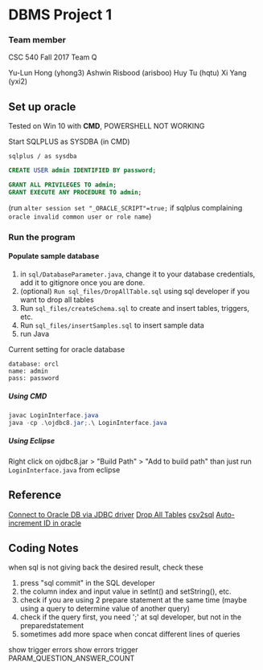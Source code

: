 # DBMS Project 1

### Team member
CSC 540 Fall 2017
Team Q

Yu-Lun Hong (yhong3)
Ashwin Risbood (arisboo)
Huy Tu (hqtu)
Xi Yang (yxi2)

## Set up oracle
Tested on Win 10 with **CMD**, POWERSHELL NOT WORKING

Start SQLPLUS as SYSDBA (in CMD)
```
sqlplus / as sysdba
```
```sql
CREATE USER admin IDENTIFIED BY password;

GRANT ALL PRIVILEGES TO admin;
GRANT EXECUTE ANY PROCEDURE TO admin;
```
(run `alter session set "_ORACLE_SCRIPT"=true;` if sqlplus complaining `oracle invalid common user or role name`)

### Run the program
#### Populate sample database
1. in ```sql/DatabaseParameter.java```, change it to your database credentials, add it to gitignore once you are done.
2. (optional) ```Run sql_files/DropAllTable.sql``` using sql developer if you want to drop all tables 
3. Run ```sql_files/createSchema.sql``` to create and insert tables, triggers, etc.
4. Run ```sql_files/insertSamples.sql``` to insert sample data
5. run Java

Current setting for oracle database
```
database: orcl
name: admin
pass: password
```
##### Using CMD
```java
javac LoginInterface.java
java -cp .\ojdbc8.jar;.\ LoginInterface.java
```
##### Using Eclipse
Right click on ojdbc8.jar > "Build Path" > "Add to build path"
than just run ```LoginInterface.java``` from eclipse

## Reference
[Connect to Oracle DB via JDBC driver](http://www.mkyong.com/jdbc/connect-to-oracle-db-via-jdbc-driver-java/)
[Drop All Tables](http://www.jochenhebbrecht.be/site/2010-05-10/database/drop-all-tables-in-oracle-db-scheme)
[csv2sql](http://csv2mysql.patrotsky.com/index.php)
[Auto-increment ID in oracle](http://earlruby.org/2009/01/creating-auto-increment-columns-in-oracle/)

## Coding Notes
when sql is not giving back the desired result, check these
1. press "sql commit" in the SQL developer
2. the column index and input value in setInt() and setString(), etc.
3. check if you are using 2 prepare statement at the same time (maybe using a query to determine value of another query)
4. check if the query first, you need ';' at sql developer, but not in the preparedstatement
5. sometimes add more space when concat different lines of queries

show trigger errors
show errors trigger PARAM_QUESTION_ANSWER_COUNT


